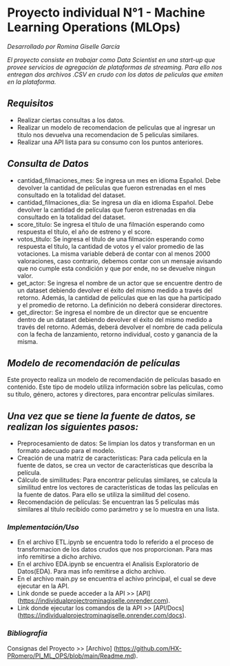 # Proyecto individual N°1 - Machine Learning Operations (MLOps)

*Desarrollado por Romina Giselle García*

*El proyecto consiste en trabajar como Data Scientist en una start-up que provee servicios de agregación de plataformas de streaming.
Para ello nos entregan dos archivos .CSV en crudo con los datos de peliculas que emiten en la plataforma.*

## *Requisitos*
- Realizar ciertas consultas a los datos.
- Realizar un modelo de recomendacion de peliculas que al ingresar un titulo nos devuelva una recomendacion de 5 peliculas similares.
- Realizar una API lista para su consumo con los puntos anteriores.

## *Consulta de Datos*
- cantidad_filmaciones_mes: Se ingresa un mes en idioma Español. Debe devolver la cantidad de películas que fueron estrenadas en el mes consultado en la totalidad del dataset.
- cantidad_filmaciones_dia: Se ingresa un día en idioma Español. Debe devolver la cantidad de películas que fueron estrenadas en día consultado en la totalidad del dataset.
- score_titulo: Se ingresa el título de una filmación esperando como respuesta el título, el año de estreno y el score.
- votos_titulo: Se ingresa el título de una filmación esperando como respuesta el título, la cantidad de votos y el valor promedio de las votaciones. La misma variable deberá de contar con al menos 2000 valoraciones, caso contrario, debemos contar con un mensaje avisando que no cumple esta condición y que por ende, no se devuelve ningun valor.
- get_actor: Se ingresa el nombre de un actor que se encuentre dentro de un dataset debiendo devolver el éxito del mismo medido a través del retorno. Además, la cantidad de películas que en las que ha participado y el promedio de retorno. La definición no deberá considerar directores.
- get_director: Se ingresa el nombre de un director que se encuentre dentro de un dataset debiendo devolver el éxito del mismo medido a través del retorno. Además, deberá devolver el nombre de cada película con la fecha de lanzamiento, retorno individual, costo y ganancia de la misma.


## *Modelo de recomendación de películas*
Este proyecto realiza un modelo de recomendación de películas basado en contenido. Este tipo de modelo utiliza información sobre las películas, como su título, género, actores y directores, para encontrar películas similares.

## *Una vez que se tiene la fuente de datos, se realizan los siguientes pasos:*
- Preprocesamiento de datos: Se limpian los datos y transforman en un formato adecuado para el modelo.
- Creación de una matriz de características: Para cada película en la fuente de datos, se crea un vector de características que describa la película.
- Cálculo de similitudes: Para encontrar películas similares, se calcula la similitud entre los vectores de características de todas las películas en la fuente de datos. Para ello se utiliza la similitud del coseno.
- Recomendación de películas: Se encuentran las 5 películas más similares al título recibido como parámetro y se lo muestra en una lista.

### *Implementación/Uso*
- En el archivo ETL.ipynb se encuentra todo lo referido a el proceso de transformacion de los datos crudos que nos proporcionan. Para mas info remitirse a dicho archivo.
- En el archivo EDA.ipynb se encuentra el Analisis Exploratorio de Datos(EDA). Para mas info remitirse a dicho archivo.
- En el archivo main.py se encuentra el achivo principal, el cual se deve ejecutar en la API.
- Link donde se puede acceder a la API >> [API] (https://individualprojectrominagiselle.onrender.com).
- Link donde ejecutar los comandos de la API >> [API/Docs] (https://individualprojectrominagiselle.onrender.com/docs).

### *Bibliografía*
Consignas del Proyecto >> [Archivo] (https://github.com/HX-PRomero/PI_ML_OPS/blob/main/Readme.md). 
